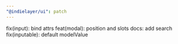 ```yaml
---
"@indielayer/ui": patch
---
```


fix(input): bind attrs
feat(modal): position and slots
docs: add search
fix(inputable): default modelValue
